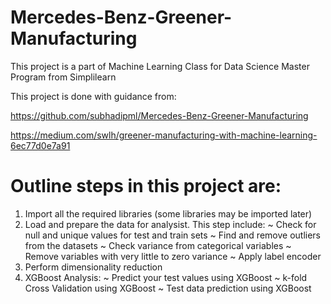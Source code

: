 # Mercedes-Benz-Greener-Manufacturing
This project is a part of Machine Learning Class for Data Science Master Program from Simplilearn

This project is done with guidance from:

https://github.com/subhadipml/Mercedes-Benz-Greener-Manufacturing

https://medium.com/swlh/greener-manufacturing-with-machine-learning-6ec77d0e7a91

# Outline steps in this project are:
1. Import all the required libraries (some libraries may be imported later)
2. Load and prepare the data for analysist. This step include:
    ~ Check for null and unique values for test and train sets
    ~ Find and remove outliers from the datasets 
    ~ Check variance from categorical variables
    ~ Remove variables with very little to zero variance
    ~ Apply label encoder
3. Perform dimensionality reduction
4. XGBoost Analysis:
    ~ Predict your test values using XGBoost
    ~ k-fold Cross Validation using XGBoost
    ~ Test data prediction using XGBoost
